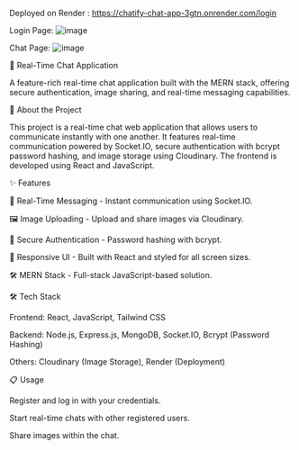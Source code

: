 Deployed on Render : https://chatify-chat-app-3gtn.onrender.com/login

Login Page:
![image](https://github.com/user-attachments/assets/6e3e1ca2-4f56-4694-894d-faa206322623)

Chat Page:
![image](https://github.com/user-attachments/assets/0cba07dc-f9cd-421e-a7a7-f84af5e6b2d6)




💬 Real-Time Chat Application

A feature-rich real-time chat application built with the MERN stack, offering secure authentication, image sharing, and real-time messaging capabilities.

🧐 About the Project

This project is a real-time chat web application that allows users to communicate instantly with one another. It features real-time communication powered by Socket.IO, secure authentication with bcrypt password hashing, and image storage using Cloudinary. The frontend is developed using React and JavaScript.

✨ Features

💬 Real-Time Messaging - Instant communication using Socket.IO.

🖼 Image Uploading - Upload and share images via Cloudinary.

🔐 Secure Authentication - Password hashing with bcrypt.

🎨 Responsive UI - Built with React and styled for all screen sizes.

🛠 MERN Stack - Full-stack JavaScript-based solution.


🛠 Tech Stack

Frontend: React, JavaScript, Tailwind CSS

Backend: Node.js, Express.js, MongoDB, Socket.IO, Bcrypt (Password Hashing)

Others: Cloudinary (Image Storage), Render (Deployment)


📋 Usage

Register and log in with your credentials.

Start real-time chats with other registered users.

Share images within the chat.
